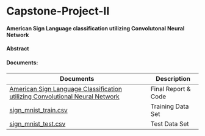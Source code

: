 # Capstone-Project-II
#### American Sign Language classification utilizing Convolutonal Neural Network

#### Abstract

#### Documents:
| Documents | Description |
|-----------|-------------|
|[American Sign Language Classification utilizing Convolutional Neural Network](https://github.com/Sperodvd/Capstone-Project-II/blob/main/American%20Sign%20Language%20Classification%20utilizing%20Convolutional%20Neural%20Network.ipynb) | Final Report & Code |
|[sign_mnist_train.csv](https://github.com/Sperodvd/Capstone-Project-II/tree/main/data/sign_mnist_train) | Training Data Set |
|[sign_mnist_test.csv](https://github.com/Sperodvd/Capstone-Project-II/tree/main/data/sign_mnist_test) | Test Data Set |

